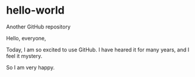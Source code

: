 # hello-world
Another GitHub repository

Hello, everyone,

Today, I am so excited to use GitHub. I have heared it for many years, and I feel it mystery.

So I am very happy.
